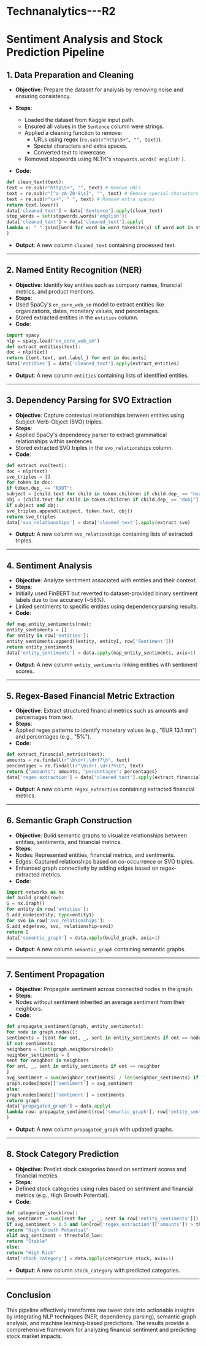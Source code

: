 # Technanalytics---R2
# Sentiment Analysis and Stock Prediction Pipeline

## **1. Data Preparation and Cleaning**
- **Objective**: Prepare the dataset for analysis by removing noise and ensuring consistency.
- **Steps**:
  - Loaded the dataset from Kaggle input path.
  - Ensured all values in the `Sentence` column were strings.
  - Applied a cleaning function to remove:
    - URLs using regex (`re.sub(r"http\S+", "", text)`).
    - Special characters and extra spaces.
    - Converted text to lowercase.
  - Removed stopwords using NLTK's `stopwords.words('english')`.
    
- **Code**:

```python
def clean_text(text):
text = re.sub(r"http\S+", "", text) # Remove URLs
text = re.sub(r"[^a-zA-Z0-9\s]", "", text) # Remove special characters
text = re.sub(r"\s+", " ", text) # Remove extra spaces
return text.lower()
data['cleaned_text'] = data['Sentence'].apply(clean_text)
stop_words = set(stopwords.words('english'))
data['cleaned_text'] = data['cleaned_text'].apply(
lambda x: " ".join([word for word in word_tokenize(x) if word not in stop_words])
)
```

- **Output**: A new column `cleaned_text` containing processed text.

---

## **2. Named Entity Recognition (NER)**
- **Objective**: Identify key entities such as company names, financial metrics, and product mentions.
- **Steps**:
- Used SpaCy's `en_core_web_sm` model to extract entities like organizations, dates, monetary values, and percentages.
- Stored extracted entities in the `entities` column.
- **Code**:

```python
import spacy
nlp = spacy.load("en_core_web_sm")
def extract_entities(text):
doc = nlp(text)
return [(ent.text, ent.label_) for ent in doc.ents]
data['entities'] = data['cleaned_text'].apply(extract_entities)
```

- **Output**: A new column `entities` containing lists of identified entities.

---

## **3. Dependency Parsing for SVO Extraction**
- **Objective**: Capture contextual relationships between entities using Subject-Verb-Object (SVO) triples.
- **Steps**:
- Applied SpaCy's dependency parser to extract grammatical relationships within sentences.
- Stored extracted SVO triples in the `svo_relationships` column.
- **Code**:

  
```python
def extract_svo(text):
doc = nlp(text)
svo_triples = []
for token in doc:
if token.dep_ == "ROOT":
subject = [child.text for child in token.children if child.dep_ == "nsubj"]
obj = [child.text for child in token.children if child.dep_ == "dobj"]
if subject and obj:
svo_triples.append((subject, token.text, obj))
return svo_triples
data['svo_relationships'] = data['cleaned_text'].apply(extract_svo)
```

- **Output**: A new column `svo_relationships` containing lists of extracted triples.

---

## **4. Sentiment Analysis**
- **Objective**: Analyze sentiment associated with entities and their context.
- **Steps**:
- Initially used FinBERT but reverted to dataset-provided binary sentiment labels due to low accuracy (~58%).
- Linked sentiments to specific entities using dependency parsing results.
- **Code**:


```python
def map_entity_sentiments(row):
entity_sentiments = []
for entity in row['entities']:
entity_sentiments.append((entity, entity1, row['Sentiment']))
return entity_sentiments
data['entity_sentiments'] = data.apply(map_entity_sentiments, axis=1)
```
- **Output**: A new column `entity_sentiments` linking entities with sentiment scores.

---

## **5. Regex-Based Financial Metric Extraction**
- **Objective**: Extract structured financial metrics such as amounts and percentages from text.
- **Steps**:
- Applied regex patterns to identify monetary values (e.g., "EUR 13.1 mn") and percentages (e.g., "5%").
- **Code**:
```python
def extract_financial_metrics(text):
amounts = re.findall(r"\b\d+(.\d+)?\b", text)
percentages = re.findall(r"\b\d+(.\d+)?%\b", text)
return {"amounts": amounts, "percentages": percentages}
data['regex_extraction'] = data['cleaned_text'].apply(extract_financial_metrics)
```

- **Output**: A new column `regex_extraction` containing extracted financial metrics.

---

## **6. Semantic Graph Construction**
- **Objective**: Build semantic graphs to visualize relationships between entities, sentiments, and financial metrics.
- **Steps**:
- Nodes: Represented entities, financial metrics, and sentiments.
- Edges: Captured relationships based on co-occurrence or SVO triples.
- Enhanced graph connectivity by adding edges based on regex-extracted metrics.
- **Code**:

```python
import networkx as nx
def build_graph(row):
G = nx.Graph()
for entity in row['entities']:
G.add_node(entity, type=entity1)
for svo in row['svo_relationships']:
G.add_edge(svo, svo, relationship=svo1)
return G
data['semantic_graph'] = data.apply(build_graph, axis=1)
```

- **Output**: A new column `semantic_graph` containing semantic graphs.

---

## **7. Sentiment Propagation**
- **Objective**: Propagate sentiment across connected nodes in the graph.
- **Steps**:
- Nodes without sentiment inherited an average sentiment from their neighbors.
- **Code**:

```python
def propagate_sentiment(graph, entity_sentiments):
for node in graph.nodes():
sentiments = [sent for ent, _, sent in entity_sentiments if ent == node]
if not sentiments:
neighbors = list(graph.neighbors(node))
neighbor_sentiments = [
sent for neighbor in neighbors
for ent, _, sent in entity_sentiments if ent == neighbor
]
avg_sentiment = sum(neighbor_sentiments) / len(neighbor_sentiments) if neighbor_sentiments else None
graph.nodes[node]['sentiment'] = avg_sentiment
else:
graph.nodes[node]['sentiment'] = sentiments
return graph
data['propagated_graph'] = data.apply(
lambda row: propagate_sentiment(row['semantic_graph'], row['entity_sentiments']), axis=1
)
```
- **Output**: A new column `propagated_graph` with updated graphs.

---

## **8. Stock Category Prediction**
- **Objective**: Predict stock categories based on sentiment scores and financial metrics.
- **Steps**:
- Defined stock categories using rules based on sentiment and financial metrics (e.g., High Growth Potential).
- **Code**:

```python
def categorize_stock(row):
avg_sentiment = sum([sent for _, _, sent in row['entity_sentiments']]) / len(row['entity_sentiments'])
if avg_sentiment > 0.5 and len(row['regex_extraction']['amounts']) > threshold:
return "High Growth Potential"
elif avg_sentiment > threshold_low:
return "Stable"
else:
return "High Risk"
data['stock_category'] = data.apply(categorize_stock, axis=1)
```

- **Output**: A new column `stock_category` with predicted categories.

---

## Conclusion
This pipeline effectively transforms raw tweet data into actionable insights by integrating NLP techniques (NER, dependency parsing), semantic graph analysis, and machine learning-based predictions. The results provide a comprehensive framework for analyzing financial sentiment and predicting stock market impacts.

